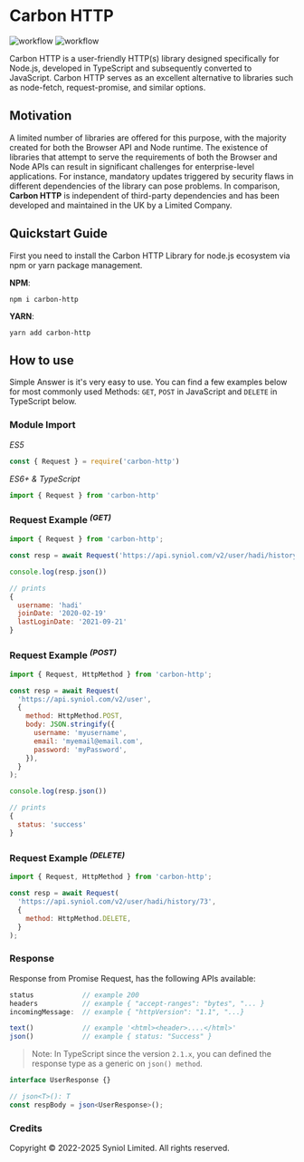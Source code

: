 # Carbon HTTP
![workflow](https://github.com/syniol/node-carbon-http/actions/workflows/makefile.yml/badge.svg)    ![workflow](https://github.com/syniol/node-carbon-http/actions/workflows/npm_publish.yml/badge.svg)

Carbon HTTP is a user-friendly HTTP(s) library designed specifically for Node.js, developed in TypeScript 
and subsequently converted to JavaScript. Carbon HTTP serves as an excellent alternative to libraries such 
as node-fetch, request-promise, and similar options.


## Motivation
A limited number of libraries are offered for this purpose, with the majority created 
for both the Browser API and Node runtime. The existence of libraries that attempt to 
serve the requirements of both the Browser and Node APIs can result in significant 
challenges for enterprise-level applications. For instance, mandatory updates triggered 
by security flaws in different dependencies of the library can pose problems. In 
comparison, __Carbon HTTP__ is independent of third-party dependencies and has been 
developed and maintained in the UK by a Limited Company.


## Quickstart Guide
First you need to install the Carbon HTTP Library for node.js ecosystem via npm or yarn package management.

__NPM__:
```shell
npm i carbon-http
```

__YARN__:
```shell
yarn add carbon-http
```


## How to use
Simple Answer is it's very easy to use. You can find a few examples below 
for most commonly used Methods: `GET`, `POST` in JavaScript and `DELETE` 
in TypeScript below.


### Module Import
_ES5_
```js
const { Request } = require('carbon-http')
```

_ES6+ & TypeScript_
```js
import { Request } from 'carbon-http'
```


### Request Example _<sup>(GET)</sup>_

```js
import { Request } from 'carbon-http';

const resp = await Request('https://api.syniol.com/v2/user/hadi/history');

console.log(resp.json())

// prints
{
  username: 'hadi'
  joinDate: '2020-02-19'
  lastLoginDate: '2021-09-21'
}
```


### Request Example _<sup>(POST)</sup>_

```js
import { Request, HttpMethod } from 'carbon-http';

const resp = await Request(
  'https://api.syniol.com/v2/user',
  {
    method: HttpMethod.POST,
    body: JSON.stringify({
      username: 'myusername',
      email: 'myemail@email.com',
      password: 'myPassword',
    }),
  }
);

console.log(resp.json())

// prints
{
  status: 'success'
}
```


### Request Example _<sup>(DELETE)</sup>_
```js
import { Request, HttpMethod } from 'carbon-http';

const resp = await Request(
  'https://api.syniol.com/v2/user/hadi/history/73',
  {
    method: HttpMethod.DELETE,
  }
);
```


### Response
Response from Promise Request, has the following APIs available:

```js
status            // example 200
headers           // example { "accept-ranges": "bytes", "... }
incomingMessage:  // example { "httpVersion": "1.1", "...} 

text()            // example '<html><header>....</html>'
json()            // example { status: "Success" }
```

> Note: In TypeScript since the version `2.1.x`, you can defined the response type as a generic on `json() method`.
```typescript
interface UserResponse {}

// json<T>(): T
const respBody = json<UserResponse>();
```


### Credits
Copyright &copy; 2022-2025 Syniol Limited. All rights reserved.
